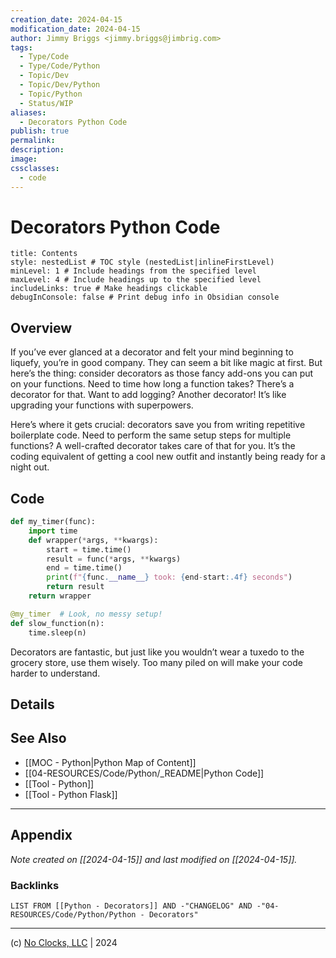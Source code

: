 ```yaml
---
creation_date: 2024-04-15
modification_date: 2024-04-15
author: Jimmy Briggs <jimmy.briggs@jimbrig.com>
tags:
  - Type/Code
  - Type/Code/Python
  - Topic/Dev
  - Topic/Dev/Python
  - Topic/Python
  - Status/WIP
aliases:
  - Decorators Python Code
publish: true
permalink:
description:
image:
cssclasses:
  - code
---
```


# Decorators Python Code

```table-of-contents
title: Contents 
style: nestedList # TOC style (nestedList|inlineFirstLevel)
minLevel: 1 # Include headings from the specified level
maxLevel: 4 # Include headings up to the specified level
includeLinks: true # Make headings clickable
debugInConsole: false # Print debug info in Obsidian console
```

## Overview

If you’ve ever glanced at a decorator and felt your mind beginning to liquefy, you’re in good company. They can seem a bit like magic at first. But here’s the thing: consider decorators as those fancy add-ons you can put on your functions. Need to time how long a function takes? There’s a decorator for that. Want to add logging? Another decorator! It’s like upgrading your functions with superpowers.

Here’s where it gets crucial: decorators save you from writing repetitive boilerplate code. Need to perform the same setup steps for multiple functions? A well-crafted decorator takes care of that for you. It’s the coding equivalent of getting a cool new outfit and instantly being ready for a night out.

## Code

```python
def my_timer(func):
    import time
    def wrapper(*args, **kwargs):
        start = time.time()
        result = func(*args, **kwargs)
        end = time.time()
        print(f"{func.__name__} took: {end-start:.4f} seconds")
        return result
    return wrapper

@my_timer  # Look, no messy setup!
def slow_function(n):
    time.sleep(n)
```

Decorators are fantastic, but just like you wouldn’t wear a tuxedo to the grocery store, use them wisely. Too many piled on will make your code harder to understand.

## Details


## See Also

- [[MOC - Python|Python Map of Content]]
- [[04-RESOURCES/Code/Python/_README|Python Code]]
- [[Tool - Python]]
- [[Tool - Python Flask]]


***

## Appendix

*Note created on [[2024-04-15]] and last modified on [[2024-04-15]].*

### Backlinks

```dataview
LIST FROM [[Python - Decorators]] AND -"CHANGELOG" AND -"04-RESOURCES/Code/Python/Python - Decorators"
```

***

(c) [No Clocks, LLC](https://github.com/noclocks) | 2024
